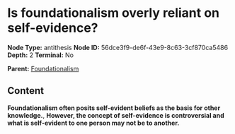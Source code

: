 # Is foundationalism overly reliant on self-evidence?

**Node Type:** antithesis
**Node ID:** 56dce3f9-de6f-43e9-8c63-3cf870ca5486
**Depth:** 2
**Terminal:** No

**Parent:** [Foundationalism](foundationalism.md)

## Content

**Foundationalism often posits self-evident beliefs as the basis for other knowledge.**, **However, the concept of self-evidence is controversial and what is self-evident to one person may not be to another.**
